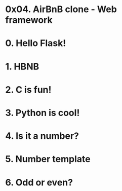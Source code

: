 # 0x04. AirBnB clone - Web framework

# 0. Hello Flask!


# 1. HBNB


# 2. C is fun!


# 3. Python is cool!


# 4. Is it a number?


# 5. Number template


# 6. Odd or even?

